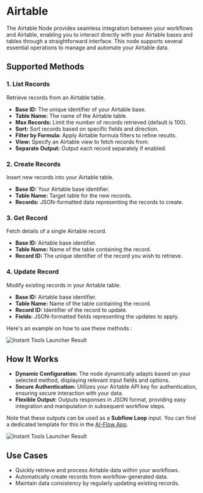 # Airtable

The Airtable Node provides seamless integration between your workflows and Airtable, enabling you to interact directly with your Airtable bases and tables through a straightforward interface. This node supports several essential operations to manage and automate your Airtable data.

## Supported Methods

### 1. List Records

Retrieve records from an Airtable table.

- **Base ID:** The unique identifier of your Airtable base.
- **Table Name:** The name of the Airtable table.
- **Max Records:** Limit the number of records retrieved (default is 100).
- **Sort:** Sort records based on specific fields and direction.
- **Filter by Formula:** Apply Airtable formula filters to refine results.
- **View:** Specify an Airtable view to fetch records from.
- **Separate Output:** Output each record separately if enabled.

### 2. Create Records

Insert new records into your Airtable table.

- **Base ID:** Your Airtable base identifier.
- **Table Name:** Target table for the new records.
- **Records:** JSON-formatted data representing the records to create.

### 3. Get Record

Fetch details of a single Airtable record.

- **Base ID:** Airtable base identifier.
- **Table Name:** Name of the table containing the record.
- **Record ID:** The unique identifier of the record you wish to retrieve.

### 4. Update Record

Modify existing records in your Airtable table.

- **Base ID:** Airtable base identifier.
- **Table Name:** Name of the table containing the record.
- **Record ID:** Identifier of the record to update.
- **Fields:** JSON-formatted fields representing the updates to apply.

Here's an example on how to use these methods :

![Instant Tools Launcher Result](/img/page-images/airtable-methods.png)

## How It Works

- **Dynamic Configuration:** The node dynamically adapts based on your selected method, displaying relevant input fields and options.
- **Secure Authentication:** Utilizes your Airtable API key for authentication, ensuring secure interaction with your data.
- **Flexible Output:** Outputs responses in JSON format, providing easy integration and manipulation in subsequent workflow steps.

Note that these outputs can be used as a **Subflow Loop** input. You can find a dedicated template for this in the [AI-Flow App](https://app.ai-flow.net/).

![Instant Tools Launcher Result](/img/page-images/airtable-loop.png)

## Use Cases

- Quickly retrieve and process Airtable data within your workflows.
- Automatically create records from workflow-generated data.
- Maintain data consistency by regularly updating existing records.
